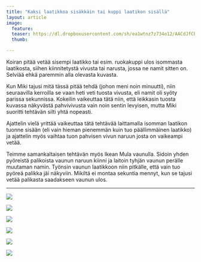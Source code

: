```yaml
---
title: "Kaksi laatikkoa sisäkkäin tai kuppi laatikon sisällä"
layout: article
image:
  feature:
  teaser: https://dl.dropboxusercontent.com/sh/ea1wtnz7z734o12/AACdJfCbzqMKQuUC2HaoqNAFa/aktivointi/kaksi-laatikkoa-sisakkain/DSC42890-245px.jpg
  thumb:

---
```


Koiran pitää vetää sisempi laatikko tai esim. ruokakuppi ulos isommasta laatikosta, siihen kiinnitetystä vivusta tai narusta, jossa ne namit sitten on. Selviää ehkä paremmin alla olevasta kuvasta.

Kun Miki tajusi mitä tässä pitää tehdä (johon meni noin minuutti), niin seuraavilla kerroilla se vaan heti veti tuosta vivusta, eli namit oli syöty parissa sekunnissa. Kokeilin vaikeuttaa tätä niin, että leikkasin tuosta kuvassa näkyvästä pahvivivusta vain noin sentin levyisen, mutta Miki suoritti tehtävän silti yhtä nopeasti.

Ajattelin vielä yrittää vaikeuttaa tätä tehtävää laittamalla isomman laatikon tuonne sisään (eli vain hieman pienemmän kuin tuo päällimmäinen laatikko) ja ajattelin myös vaihtaa tuon pahvisen vivun naruun josta on vaikeampi vetää.

Teimme samankaltaisen tehtävän myös Ikean Mula vaunulla. Sidoin yhden pyöreistä palikoista vaunun naruun kiinni ja laitoin tyhjän vaunun perälle muutaman namin. Työnsin vaunun laatikkoon niin pitkälle, että vain tuo pyöreä palikka jäi näkyviin. Mikiltä ei montaa sekuntia mennyt, kun se tajusi vetää palikasta saadakseen vaunun ulos.

---

[![](https://dl.dropboxusercontent.com/sh/ea1wtnz7z734o12/AACisW4Z1VyfZbH__XSQT3d3a/aktivointi/kaksi-laatikkoa-sisakkain/DSC29067_2-800px.jpg)](https://dl.dropboxusercontent.com/sh/ea1wtnz7z734o12/AAAkYuLT92C42WM5GqPKFknZa/aktivointi/kaksi-laatikkoa-sisakkain/DSC29067_2.jpg)

[![](https://dl.dropboxusercontent.com/sh/ea1wtnz7z734o12/AADLmV89Bs9silYQ_DTeK7Aea/aktivointi/kaksi-laatikkoa-sisakkain/DSC29055_2-800px.jpg)](https://dl.dropboxusercontent.com/sh/ea1wtnz7z734o12/AABD_P-wMPku4OQzraluL5F0a/aktivointi/kaksi-laatikkoa-sisakkain/DSC29055_2.jpg)

[![](https://dl.dropboxusercontent.com/sh/ea1wtnz7z734o12/AADroqmjRQyxvjdZAzAlXQP_a/aktivointi/kaksi-laatikkoa-sisakkain/DSC42862-800px.jpg)](https://dl.dropboxusercontent.com/sh/ea1wtnz7z734o12/AAA9UEUB8WKrEtQ27d9uYx_Xa/aktivointi/kaksi-laatikkoa-sisakkain/DSC42862.jpg)

[![](https://dl.dropboxusercontent.com/sh/ea1wtnz7z734o12/AABk0Vm3csjPa7cThUfDG8zga/aktivointi/kaksi-laatikkoa-sisakkain/DSC42890-800px.jpg)](https://dl.dropboxusercontent.com/sh/ea1wtnz7z734o12/AADTiSosq-S8D1yHzpObt8bEa/aktivointi/kaksi-laatikkoa-sisakkain/DSC42890.jpg)

[![](https://dl.dropboxusercontent.com/sh/ea1wtnz7z734o12/AACToOmzZx3FcO5Unh4mM_Vba/aktivointi/kaksi-laatikkoa-sisakkain/DSC42919-800px.jpg)](https://dl.dropboxusercontent.com/sh/ea1wtnz7z734o12/AABDDBlg8MWPyS1lgl0kojmTa/aktivointi/kaksi-laatikkoa-sisakkain/DSC42919.jpg)

[![](https://dl.dropboxusercontent.com/sh/ea1wtnz7z734o12/AACqX_zQ5FbqJOCxa5c8RmAua/aktivointi/kaksi-laatikkoa-sisakkain/DSC42929-800px.jpg)](https://dl.dropboxusercontent.com/sh/ea1wtnz7z734o12/AAA_pIEJrz7TKqNTI-cZU7t1a/aktivointi/kaksi-laatikkoa-sisakkain/DSC42929.jpg)
